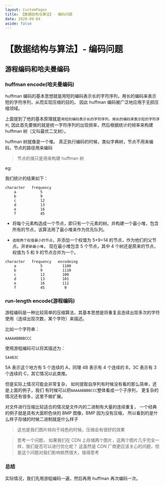 ```yaml
---
layout: CustomPages
title: 【数据结构与算法】- 编码问题
date: 2020-09-04
aside: false
---
```


# 【数据结构与算法】- 编码问题

## 游程编码和哈夫曼编码

### huffman encode(哈夫曼编码)

huffman 编码的基本思想就是用短的编码表示长的字符序列，用长的编码来表示短的字符序列，从而实现压缩的目的。
因此 huffman 编码被广泛地应用于无损压缩领域。

上面提到了他的基本原理就是`用短的编码表示长的字符序列，用长的编码来表示短的字符序列`,
因此首先要做的就是统一字符序列的出现频率，然后根据统计的频率来构建 huffman 树（又叫最优二叉树）。

huffman 树就像是一个堆。 真正执行编码的时候，类似字典树，节点不用来编码，节点的路径用来编码

> 节点的值只是用来构建 huffman 树

eg:

我们统计的结果如下：

```
character   frequency
    a           5
    b           9
    c           12
    d           13
    e           16
    f           45

```

- 将每个元素构造成一个节点，即只有一个元素的树。并构建一个最小堆，包含所有的节点，该算法用了最小堆来作为优先队列。

- `选取两个权值最小的节点`，并添加一个权值为 5+9=14 的节点，作为他们的父节点。并`更新最小堆`，
  现在最小堆包含 5 个节点，其中 4 个树还是原来的节点，权值为 5 和 9 的节点合并为一个。

```
character   frequency   encodeing
    a           5         1100
    b           9         1110
    c           12        100
    d           13        101
    e           16        111
    f           45         0

```

### run-length encode(游程编码)

游程编码是一种比较简单的压缩算法，其基本思想是将重复且连续出现多次的字符使用（连续出现次数，某个字符）来描述。

比如一个字符串：

```
AAAAABBBBCCC
```

使用游程编码可以将其描述为：

```
5A4B3C
```

5A 表示这个地方有 5 个连续的 A，同理 4B 表示有 4 个连续的 B，3C 表示有 3 个连续的 C，其它情况以此类推。

但是实际上情况可能会非常复杂， 如何提取自序列有时候没有看的那么简单，还是上面的例子，我们
有时候可以把`AAAAABBBBCCC`整体看成一个子序列， 更复杂的情况还有很多，这里不做扩展。

对文件进行压缩比较适合的情况是文件内的二进制有大量的连续重复，
一个经典的例子就是具有大面积色块的 BMP 图像，BMP 因为没有压缩，
所以看到的是什么样子存储的时候二进制就是什么样子

> 这也是我们图片倾向于纯色的时候，压缩会有很好的效果

> 思考一个问题， 如果我们在 CDN 上存储两个图片，这两个图片几乎完全一样，我们是否可以进行优化呢？
> 这虽然是 CDN 厂商更应该关心的问题，但是这个问题对我们影响依然很大，值得思考

### 总结

实际情况，我们先用游程编码一遍，然后再用 huffman 再次编码一次。
